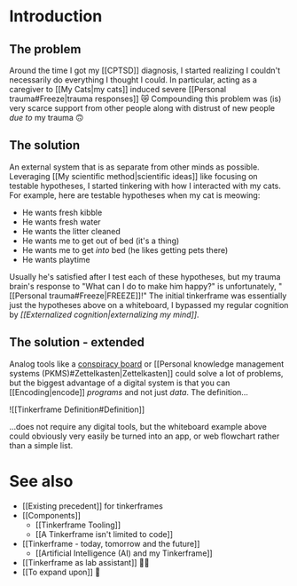 # Introduction

## The problem

Around the time I got my [[CPTSD]] diagnosis, I started realizing I couldn't necessarily do everything I thought I could. In particular, acting as a caregiver to [[My Cats|my cats]] induced severe [[Personal trauma#Freeze|trauma responses]] 😿 Compounding this problem was (is) very scarce support from other people along with distrust of new people *due to* my trauma 🙃

## The solution

An external system that is as separate from other minds as possible. Leveraging [[My scientific method|scientific ideas]] like focusing on testable hypotheses, I started tinkering with how I interacted with my cats. For example, here are testable hypotheses when my cat is meowing:
* He wants fresh kibble
* He wants fresh water
* He wants the litter cleaned
* He wants me to get out of bed (it's a thing)
* He wants me to get *into* bed (he likes getting pets there)
* He wants playtime

Usually he's satisfied after I test each of these hypotheses, but my trauma brain's response to "What can I do to make him happy?" is unfortunately, "[[Personal trauma#Freeze|FREEZE]]!" The initial tinkerframe was essentially just the hypotheses above on a whiteboard, I bypassed my regular cognition by *[[Externalized cognition|externalizing my mind]]*.

## The solution - extended

Analog tools like a [conspiracy board](https://knowyourmeme.com/memes/pepe-silvia) or [[Personal knowledge management systems (PKMS)#Zettelkasten|Zettelkasten]] could solve a lot of problems, but the biggest advantage of a digital system is that you can [[Encoding|encode]] *programs* and not just *data*. The definition...

![[Tinkerframe Definition#Definition]]

...does not require any digital tools, but the whiteboard example above could obviously very easily be turned into an app, or web flowchart rather than a simple list.

# See also

* [[Existing precedent]] for tinkerframes
* [[Components]]
	* [[Tinkerframe Tooling]]
	* [[A Tinkerframe isn't limited to code]]
* [[Tinkerframe - today, tomorrow and the future]]
	* [[Artificial Intelligence (AI) and my Tinkerframe]]
* [[Tinkerframe as lab assistant]] 👨‍🔬
* [[To expand upon]] 🔮
